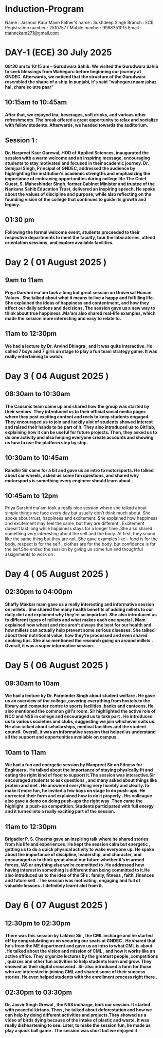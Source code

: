 # Induction-Program
Name : Jasnoor Kaur Mann
Father's name : Sukhdeep Singh
Branch : ECE
Registration number : 25107577
Mobile number: 9988351015
Email : mannekam271@gmail.com
# DAY-1 (ECE) 30 July 2025  
#### 08:30 am to 10:15 am – Gurudwara Sahib: We visited the Gurudwara Sahib to seek blessings from Waheguru before beginning our journey at GNDEC. Afterwards, we noticed that the structure of the Gurudwara resembled the shape of a ship.In punjabi, it's said "waheguru naam jahaz hai, chare so utre paar"
## 10:15am to 10:45am
#### After that, we enjoyed tea, beverages, soft drinks, and various other refreshments. The break offered a great opportunity to relax and socialize with fellow students. Afterwards, we headed towards the auditorium.
## Session 1 : 
#### Dr. Harpreet Kaur Garewal, HOD of Applied Sciences, inaugurated the session with a warm welcome and an inspiring message, encouraging students to stay motivated and focused in their academic journey. Dr. Sehijpal Singh, Principal of GNDEC, addressed the audience by highlighting the institution's academic strengths and emphasizing the importance of embracing opportunities during college life.The Chief Guest, S. Maheshinder Singh, former Cabinet Minister and trustee of the Nankana Sahib Education Trust, delivered an inspiring speech. He spoke about the values of discipline and purpose, while also reflecting on the founding vision of the college that continues to guide its growth and legacy.
## 01:30 pm 
#### Following the formal welcome event, students proceeded to their respective departments to meet the faculty, tour the laboratories, attend orientation sessions, and explore available facilities.
# Day 2 ( 01 August 2025 ) 
## 9am to 11am 
#### Priya Darshni ma'am took a long but great session on Universal Human Values . She talked about what it means to live a happy and fulfilling life. She explained the ideas of happiness and contentment, and how they affect our daily actions and decisions. The session gave us a new way to think about true happiness  .Ma'am also shared real-life examples, which made the session more interesting and easy to relate to.
## 11am to 12:30pm
#### We had a lecture by Dr. Arvind Dhingra , and it was quite interactive. He called 7 boys and 7 girls on stage to play a fun team strategy game. It was really entertaining to watch. 
# Day 3 ( 04 August 2025 ) 
## 08:30am to 10:30am
#### The Causmic team came up and shared how the group was started by their seniors. They introduced us to their official social media pages  where they post exciting content and reels to keep students engaged. They encouraged us to join and luckily alot of students showed interest and raised their hands to be part of it. They also introduced us to GitHub, explaining how it can be useful for future projects. Then, they asked us to do one activity and also helping everyone create accounts and showing us how to use the platform step by step.
## 10:30am to 10:45am 
#### Randhir Sir came for a bit and gave us an  intro to motorsports. He talked about car wheels, asked us some fun questions, and shared why motorsports is something every engineer should learn about  . 
## 10:45am to 12pm
Priya Darshni ma'am took a really nice session where she talked about simple things we face every day but usually don’t think much about. She spoke about trust, happiness and excitement. She explained how happiness and excitement may feel the same, but they are different  . Excitement doesn’t last long  while happiness stays for a longer time .She also shared something very interesting about the self and the body. At first, they sound like the same thing but they are not. She gave examples like – food is for the body, respect is for the self ; clothes are for the body, but confidence is for the self.She ended the session by giving us some fun and thoughtful assignments to work on . 
# Day 4 ( 05 August 2025 ) 
## 02:30pm to 04:00pm
#### Shaffy Makkar mam gave us a really interesting and informative session on millets . She shared the many health benefits of adding millets to our daily diet and explained why they’re so important. She also introduced us to different types of millets and what makes each one special  . Mam explained how wheat and rice aren’t always the best for our health and how millets can actually help prevent some serious diseases. She talked about their nutritional value, how they’re processed and even shared cooking tips. She also mentioned the research going on around millets . Overall, it was a super informative  session.
# Day 5 ( 06 August 2025 ) 
## 09:30am to 10am
#### We had a lecture by Dr. Parminder Singh about student welfare . He gave us an overview of the college ,covering everything from hostels to the library and computer centre to sports facilities ,banks and canteens. He also mentioned the common girl's room. Sir highlighted the active role of NCC and NSS in college and encouraged us to take part . He introduced us to various societies and clubs, suggesting we join whichever suits us. He also talked about scholarships, medical facilities and the student council. Overall, it was an informative session that helped us understand all the support and opportunities available on campus  . 
## 10am to 11am
#### We had a fun and energetic session by Manpreet Sir on Fitness for Engineers . He talked about the importance of staying physically fit and eating the right kind of food to support it.The session was interactive.Sir encouraged students to ask questions , and many asked about things like protein and diet . He answered everything very humbly and clearly.To make it more fun, he invited a few boys on stage to do push-ups. He corrected their form and explained how to do it properly . His colleague also gave a demo on doing push-ups the right way .Then came the highlight ,a push-up competition. Students participated with full energy and it turned into a really exciting part of the session.
## 11am to 12:30pm
#### Brigadier P. S. Cheema gave an inspiring talk where he shared stories from his life and experiences. He kept the session calm but energetic , getting us to do a quick physical activity to wake everyone up. He spoke about the importance of discipline, leadership, and character, and encouraged us to think great about our future whether it’s in armed forces, IAS or anything else we’re committed to .He  addressed how having interest in something is different than being committed to it.He also introduced us to the idea of the 5Fs : family, fitness , faith ,finances and future self .  The session was motivating, engaging and full of valuable lessons . I definitely learnt alot from it.
# Day 6 ( 07 August 2025 ) 
## 12:30pm to 02:30pm 
#### There was this session by Lakhvir Sir , the CML incharge and he started off by congratulating us on securing our seats at GNDEC . He shared that he’s from the ME department and gave us an intro to what CML is about .He talked about the vision and mission of CML , and how it works like an active  office. They organize lectures by the greatest people ,competitions , quizzes and other fun activities to help students learn and grow.  They showed us their digital crossword . Sir also introduced a form for those who are interested in joining CML and shared some of their success stories. He even helped  students with the enrollment process right there .
## 02:30pm to 03:30pm
#### Dr. Jasvir Singh Grewal , the NSS incharge, took our session.  It started with peaceful kirtans. Then , he talked about deforestation and how we can help by doing different activities and projects.They showed us a video of birds dying because of the  intake of plastic and waste. It was really disheartening to see. Later, to make the session fun, he made us play a quick ball game  . The session was short  but we enjoyed it . 
